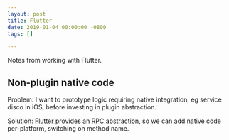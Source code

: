 ```yaml
---
layout: post
title: Flutter
date: 2019-01-04 00:00:00 -0800
tags: []

---
```

Notes from working with Flutter.

## Non-plugin native code

Problem: I want to prototype logic requiring native integration, eg service disco in iOS, before investing in plugin abstraction.

Solution: [Flutter provides an RPC abstraction](https://flutter.io/docs/development/platform-integration/platform-channels), so we can add native code per-platform, switching on method name.
